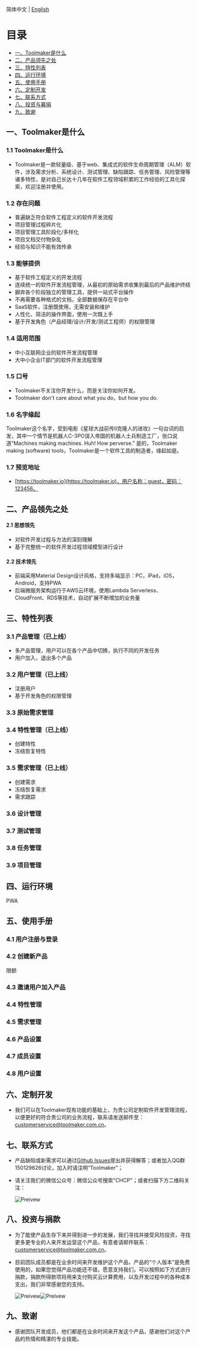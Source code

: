 简体中文 | [English](./README.english.md)

# 目录
 * [一、Toolmaker是什么](#1)
 * [二、产品领先之处](#2)
 * [三、特性列表](#3)
 * [四、运行环境](#4)
 * [五、使用手册](#5)
 * [六、定制开发](#6)
 * [七、联系方式](#7)
 * [八、投资与募捐](#8)
 * [九、致谢](#9)

 ## <h2 id="1">一、Toolmaker是什么</h2>
 ### 1.1 Toolmaker是什么
  * Toolmaker是一款轻量级、基于web、集成式的软件生命周期管理（ALM）软件，涉及需求分析、系统设计、测试管理、缺陷跟踪、任务管理、风险管理等诸多特性，是对自己长达十几年在软件工程领域积累的工作经验的工具化探索，欢迎注册并使用。

 ### 1.2 存在问题
  * 普遍缺乏符合软件工程定义的软件开发流程
  * 项目管理过程碎片化
  * 项目管理工具阶段化/多样化
  * 项目文档交付物杂乱
  * 经验与知识不能有效传承 

 ### 1.3 能够提供
  * 基于软件工程定义的开发流程
  * 连续统一的软件开发流程管理，从最初的原始需求收集到最后的产品维护终结
  * 摒弃各个阶段独立的管理工具，提供一站式平台操作
  * 不再需要各种格式的文档，全部数据保存在平台中
  * SaaS软件，注册既使用，无需安装和维护
  * 人性化、简洁的操作界面，使用一次既上手
  * 基于开发角色（产品经理/设计/开发/测试工程师）的权限管理

 ### 1.4 适用范围
  * 中小互联网企业的软件开发流程管理
  * 大中小企业IT部门的软件开发流程管理

 ### 1.5 口号
  * Toolmaker不关注你开发什么，而是关注你如何开发。
  * Toolmaker don't care about what you do，but how you do.

 ### 1.6 名字缘起
Toolmaker这个名字，受到电影《星球大战前传II克隆人的进攻》一句台词的启发，其中一个情节是机器人C-3PO误入帝国的机器人士兵制造工厂，张口说道“Machines making machines. Huh! How perverse.” 是的，Toolmaker making (software) tools，Toolmaker是一个软件工具的制造者，缘起如是。

 ### 1.7 预览地址
  * [https://toolmaker.io](https://toolmaker.io)，用户名称：guest，密码：123456。


 ## <h2 id="2">二、产品领先之处</h2>
 #### 2.1 思想领先
  * 对软件开发过程与方法的深刻理解
  * 基于完整统一的软件开发过程领域模型进行设计

 #### 2.2 技术领先
  * 前端采用Material Design设计风格，支持多端显示：PC，iPad，iOS，Android，支持PWA
  * 后端微服务架构运行于AWS云环境，使用Lambda Serverless、CloudFront、RDS等技术，自动扩展不断增加的业务量

 ## <h2 id="3">三、特性列表</h2>
  ### 3.1 产品管理（已上线）
  * 多产品管理，用户可以在各个产品中切换，执行不同的开发任务
  * 用户加入，退出多个产品

  ### 3.2 用户管理（已上线）
  * 注册用户
  * 基于开发角色的权限管理

  ### 3.3 原始需求管理
  ### 3.4 特性管理（已上线）
  * 创建特性
  * 冻结恢复特性
  ### 3.5 需求管理（已上线）
  * 创建需求
  * 冻结恢复需求
  * 需求跟踪
  ### 3.6 设计管理
  ### 3.7 测试管理
  ### 3.8 任务管理
  ### 3.9 项目管理

 ## <h2 id="4">四、运行环境</h2>
  PWA
  
 ## <h2 id="5">五、使用手册</h2>
  ### 4.1 用户注册与登录
  ### 4.2 创建新产品
  限额
  ### 4.3 邀请用户加入产品
  ### 4.4 特性管理
  ### 4.5 需求管理
  ### 4.6 产品设置
  ### 4.7 成员设置
  ### 4.8 用户设置

 ## <h2 id="6">六、定制开发</h2>
  * 我们可以在Toolmaker现有功能的基础上，为贵公司定制软件开发管理流程，以便更好的符合贵公司的业务流程，联系请发送邮件至：customerservice@toolmaker.com.cn。
  

 ## <h2 id="7">七、联系方式</h2>
  * 产品缺陷或新需求可以通过[Github Issues](https://github.com/CHCP/toolmaker-docs/issues)提出并获得解答；或者加入QQ群150129626讨论，加入时请注明“Toolmaker”；
  * 请关注我们的微信公众号：微信公众号搜索"CHCP"；或者扫描下方二维码关注：

    ![Preivew](https://mp.weixin.qq.com/mp/qrcode?scene=10000004&size=144&__biz=Mzg4NDA2NTQxOA==&mid=100000004&idx=1&sn=6df5d3671cb2b4034ee0dda49962519f&send_time=1545721051)

 
 ## <h2 id="8">八、投资与捐款</h2>
  * 为了能使产品生存下来并得到进一步的发展，我们寻找并接受风险投资，寻找更多更专业的人来开发运营这个产品，有意者请邮件联系：customerservice@toolmaker.com.cn。
  * 目前团队成员都是在业余时间来开发维护这个产品，产品的“个人版本”是免费使用的，如果您觉得产品功能还不错，愿意支持我们，可以按照如下方式进行捐款，捐款所得款项将用来支付购买云计算费用，以及开发过程中的各种成本支出，我们非常感谢您的支持。
  
    ![Preivew](https://s3-ap-southeast-1.amazonaws.com/toolmaker-doc/pay/wechatpay-unlimited.png)![Preivew](https://s3-ap-southeast-1.amazonaws.com/toolmaker-doc/pay/alipay-unlimited.png)

 ## <h2 id="9">九、致谢</h2>
  * 感谢团队开发成员，他们都是在业余时间来开发这个产品，感谢他们对这个产品的热情和精湛的专业技能。
